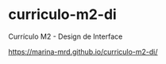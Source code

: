 # curriculo-m2-di
Currículo M2 - Design de Interface

https://marina-mrd.github.io/curriculo-m2-di/
